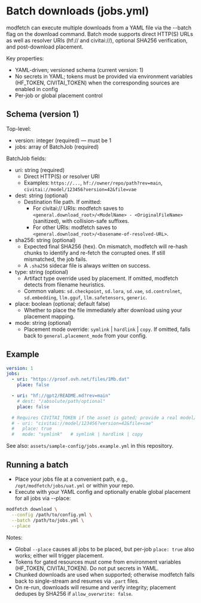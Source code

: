 # Batch downloads (jobs.yml)

modfetch can execute multiple downloads from a YAML file via the --batch flag on the download command. Batch mode supports direct HTTP(S) URLs as well as resolver URIs (hf:// and civitai://), optional SHA256 verification, and post-download placement.

Key properties:
- YAML-driven; versioned schema (current version: 1)
- No secrets in YAML; tokens must be provided via environment variables (HF_TOKEN, CIVITAI_TOKEN) when the corresponding sources are enabled in config
- Per-job or global placement control

## Schema (version 1)
Top-level:
- version: integer (required) — must be 1
- jobs: array of BatchJob (required)

BatchJob fields:
- uri: string (required)
  - Direct HTTP(S) or resolver URI
  - Examples: `https://...`, `hf://owner/repo/path?rev=main`, `civitai://model/123456?version=42&file=vae`
- dest: string (optional)
  - Destination file path. If omitted:
    - For civitai:// URIs: modfetch saves to `<general.download_root>/<ModelName> - <OriginalFileName>` (sanitized), with collision-safe suffixes.
    - For other URIs: modfetch saves to `<general.download_root>/<basename-of-resolved-URL>`.
- sha256: string (optional)
  - Expected final SHA256 (hex). On mismatch, modfetch will re-hash chunks to identify and re-fetch the corrupted ones. If still mismatched, the job fails.
  - A `.sha256` sidecar file is always written on success.
- type: string (optional)
  - Artifact type override used by placement. If omitted, modfetch detects from filename heuristics.
  - Common values: `sd.checkpoint`, `sd.lora`, `sd.vae`, `sd.controlnet`, `sd.embedding`, `llm.gguf`, `llm.safetensors`, `generic`.
- place: boolean (optional; default false)
  - Whether to place the file immediately after download using your placement mapping.
- mode: string (optional)
  - Placement mode override: `symlink` | `hardlink` | `copy`. If omitted, falls back to `general.placement_mode` from your config.

## Example
```yaml path=null start=null
version: 1
jobs:
  - uri: "https://proof.ovh.net/files/1Mb.dat"
    place: false

  - uri: "hf://gpt2/README.md?rev=main"
    # dest: "/absolute/path/optional"
    place: false

  # Requires CIVITAI_TOKEN if the asset is gated; provide a real model/version and file selector for your environment
  # - uri: "civitai://model/123456?version=42&file=vae"
  #   place: true
  #   mode: "symlink"   # symlink | hardlink | copy
```

See also: `assets/sample-config/jobs.example.yml` in this repository.

## Running a batch
- Place your jobs file at a convenient path, e.g., `/opt/modfetch/jobs/uat.yml` or within your repo.
- Execute with your YAML config and optionally enable global placement for all jobs via --place:

```bash path=null start=null
modfetch download \
  --config /path/to/config.yml \
  --batch /path/to/jobs.yml \
  --place
```

Notes:
- Global `--place` causes all jobs to be placed, but per-job `place: true` also works; either will trigger placement.
- Tokens for gated resources must come from environment variables (HF_TOKEN, CIVITAI_TOKEN). Do not put secrets in YAML.
- Chunked downloads are used when supported; otherwise modfetch falls back to single-stream and resumes via `.part` files.
- On re-run, downloads will resume and verify integrity; placement dedupes by SHA256 if `allow_overwrite: false`.

